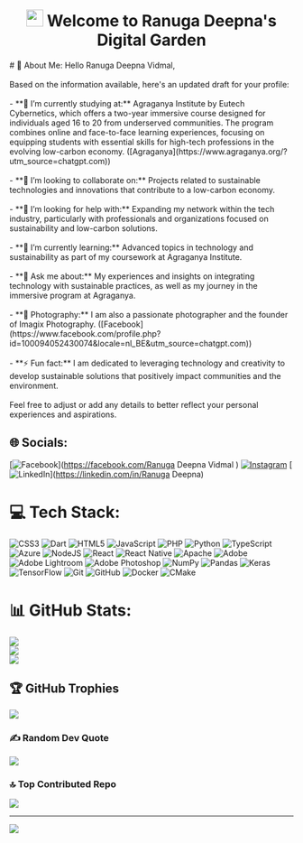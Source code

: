 <h1 align="center">
  <img src="https://raw.githubusercontent.com/iampavangandhi/iampavangandhi/master/gifs/Hi.gif" width="30px"> Welcome to Ranuga Deepna's Digital Garden
</h1>
# 💫 About Me:
Hello Ranuga Deepna Vidmal,<br><br>Based on the information available, here's an updated draft for your profile:<br><br>- **🔭 I’m currently studying at:** Agraganya Institute by Eutech Cybernetics, which offers a two-year immersive course designed for individuals aged 16 to 20 from underserved communities. The program combines online and face-to-face learning experiences, focusing on equipping students with essential skills for high-tech professions in the evolving low-carbon economy. ([Agraganya](https://www.agraganya.org/?utm_source=chatgpt.com))<br><br>- **👯 I’m looking to collaborate on:** Projects related to sustainable technologies and innovations that contribute to a low-carbon economy.<br><br>- **🤝 I’m looking for help with:** Expanding my network within the tech industry, particularly with professionals and organizations focused on sustainability and low-carbon solutions.<br><br>- **🌱 I’m currently learning:** Advanced topics in technology and sustainability as part of my coursework at Agraganya Institute.<br><br>- **💬 Ask me about:** My experiences and insights on integrating technology with sustainable practices, as well as my journey in the immersive program at Agraganya.<br><br>- **📸 Photography:** I am also a passionate photographer and the founder of Imagix Photography. ([Facebook](https://www.facebook.com/profile.php?id=100094052430074&locale=nl_BE&utm_source=chatgpt.com))<br><br>- **⚡ Fun fact:** I am dedicated to leveraging technology and creativity to develop sustainable solutions that positively impact communities and the environment.<br><br>Feel free to adjust or add any details to better reflect your personal experiences and aspirations. 


## 🌐 Socials:
[![Facebook](https://img.shields.io/badge/Facebook-%231877F2.svg?logo=Facebook&logoColor=white)](https://facebook.com/Ranuga Deepna Vidmal  ) [![Instagram](https://img.shields.io/badge/Instagram-%23E4405F.svg?logo=Instagram&logoColor=white)](https://instagram.com/rv_boy_02) [![LinkedIn](https://img.shields.io/badge/LinkedIn-%230077B5.svg?logo=linkedin&logoColor=white)](https://linkedin.com/in/Ranuga Deepna) 

# 💻 Tech Stack:
![CSS3](https://img.shields.io/badge/css3-%231572B6.svg?style=for-the-badge&logo=css3&logoColor=white) ![Dart](https://img.shields.io/badge/dart-%230175C2.svg?style=for-the-badge&logo=dart&logoColor=white) ![HTML5](https://img.shields.io/badge/html5-%23E34F26.svg?style=for-the-badge&logo=html5&logoColor=white) ![JavaScript](https://img.shields.io/badge/javascript-%23323330.svg?style=for-the-badge&logo=javascript&logoColor=%23F7DF1E) ![PHP](https://img.shields.io/badge/php-%23777BB4.svg?style=for-the-badge&logo=php&logoColor=white) ![Python](https://img.shields.io/badge/python-3670A0?style=for-the-badge&logo=python&logoColor=ffdd54) ![TypeScript](https://img.shields.io/badge/typescript-%23007ACC.svg?style=for-the-badge&logo=typescript&logoColor=white) ![Azure](https://img.shields.io/badge/azure-%230072C6.svg?style=for-the-badge&logo=microsoftazure&logoColor=white) ![NodeJS](https://img.shields.io/badge/node.js-6DA55F?style=for-the-badge&logo=node.js&logoColor=white) ![React](https://img.shields.io/badge/react-%2320232a.svg?style=for-the-badge&logo=react&logoColor=%2361DAFB) ![React Native](https://img.shields.io/badge/react_native-%2320232a.svg?style=for-the-badge&logo=react&logoColor=%2361DAFB) ![Apache](https://img.shields.io/badge/apache-%23D42029.svg?style=for-the-badge&logo=apache&logoColor=white) ![Adobe](https://img.shields.io/badge/adobe-%23FF0000.svg?style=for-the-badge&logo=adobe&logoColor=white) ![Adobe Lightroom](https://img.shields.io/badge/Adobe%20Lightroom-31A8FF.svg?style=for-the-badge&logo=Adobe%20Lightroom&logoColor=white) ![Adobe Photoshop](https://img.shields.io/badge/adobe%20photoshop-%2331A8FF.svg?style=for-the-badge&logo=adobe%20photoshop&logoColor=white) ![NumPy](https://img.shields.io/badge/numpy-%23013243.svg?style=for-the-badge&logo=numpy&logoColor=white) ![Pandas](https://img.shields.io/badge/pandas-%23150458.svg?style=for-the-badge&logo=pandas&logoColor=white) ![Keras](https://img.shields.io/badge/Keras-%23D00000.svg?style=for-the-badge&logo=Keras&logoColor=white) ![TensorFlow](https://img.shields.io/badge/TensorFlow-%23FF6F00.svg?style=for-the-badge&logo=TensorFlow&logoColor=white) ![Git](https://img.shields.io/badge/git-%23F05033.svg?style=for-the-badge&logo=git&logoColor=white) ![GitHub](https://img.shields.io/badge/github-%23121011.svg?style=for-the-badge&logo=github&logoColor=white) ![Docker](https://img.shields.io/badge/docker-%230db7ed.svg?style=for-the-badge&logo=docker&logoColor=white) ![CMake](https://img.shields.io/badge/CMake-%23008FBA.svg?style=for-the-badge&logo=cmake&logoColor=white)
# 📊 GitHub Stats:
![](https://github-readme-stats.vercel.app/api?username=Ranugadeepna&theme=transparent&hide_border=false&include_all_commits=false&count_private=false)<br/>
![](https://github-readme-streak-stats.herokuapp.com/?user=Ranugadeepna&theme=transparent&hide_border=false)<br/>
![](https://github-readme-stats.vercel.app/api/top-langs/?username=Ranugadeepna&theme=transparent&hide_border=false&include_all_commits=false&count_private=false&layout=compact)

## 🏆 GitHub Trophies
![](https://github-profile-trophy.vercel.app/?username=Ranugadeepna&theme=radical&no-frame=false&no-bg=false&margin-w=4)

### ✍️ Random Dev Quote
![](https://quotes-github-readme.vercel.app/api?type=horizontal&theme=radical)

### 🔝 Top Contributed Repo
![](https://github-contributor-stats.vercel.app/api?username=Ranugadeepna&limit=5&theme=dark&combine_all_yearly_contributions=true)

---
[![](https://visitcount.itsvg.in/api?id=Ranugadeepna&icon=0&color=4)](https://visitcount.itsvg.in)

<!-- Proudly created with GPRM ( https://gprm.itsvg.in ) -->
